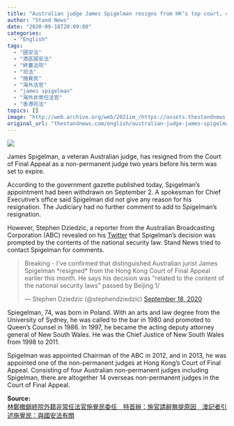```yaml
---
title: "Australian judge James Spigelman resigns from HK’s top court, citing concerns over national security law"
author: "Stand News"
date: "2020-09-18T20:09:00"
categories:
  - "English"
tags:
  - "國安法"
  - "港區國安法"
  - "終審法院"
  - "司法"
  - "施覺民"
  - "海外法官"
  - "james spigelman"
  - "海外非常任法官"
  - "香港司法"
topics: []
image: "http://web.archive.org/web/2021im_/https://assets.thestandnews.com/media/photos/20200918-1320copy_FByVl_UTLoooE.png"
original_url: "thestandnews.com/english/australian-judge-james-spigelman-resigns-from-hk-s-top-court-citing-concerns-over-national-security-law"
---
```

![](http://web.archive.org/web/2021im_/https://assets.thestandnews.com/media/photos/20200918-1320copy_FByVl_UTLoooE.png)

James Spigelman, a veteran Australian judge, has resigned from the Court of Final Appeal as a non-permanent judge two years before his term was set to expire.

According to the government gazette published today, Spigelman’s appointment had been withdrawn on September 2. A spokesman for Chief Executive’s office said Spigelman did not give any reason for his resignation. The Judiciary had no further comment to add to Spigelman’s resignation.

However, Stephen Dziedzic, a reporter from the Australian Broadcasting Corporation (ABC) revealed on his [Twitter](http://web.archive.org/web/20211229132801/https://twitter.com/stephendziedzic/status/1306835556601479168) that Spigelman’s decision was prompted by the contents of the national security law. Stand News tried to contact Spigelman for comments.

> Breaking - I've confirmed that distinguished Australian jurist James Spigelman \*resigned\* from the Hong Kong Court of Final Appeal earlier this month. He says his decision was "related to the content of the national security laws" passed by Beijing 1/
> 
> — Stephen Dziedzic (@stephendziedzic) [September 18, 2020](http://web.archive.org/web/20211229132801/https://twitter.com/stephendziedzic/status/1306835556601479168?ref_src=twsrc%5Etfw)

Spiegelman, 74, was born in Poland. With an arts and law degree from the University of Sydney, he was called to the bar in 1980 and promoted to Queen’s Counsel in 1986. In 1997, he became the acting deputy attorney general of New South Wales. He was the Chief Justice of New South Wales from 1998 to 2011.

Spigelman was appointed Chairman of the ABC in 2012, and in 2013, he was appointed one of the non-permanent judges at Hong Kong’s Court of Final Appeal. Consisting of four Australian non-permanent judges including Spigelman, there are altogether 14 overseas non-permanent judges in the Court of Final Appeal.

**Source:**  
[林鄭撤銷終院外籍非常任法官施覺民委任　特首辦：施官請辭無提原因　澳記者引述施覺民：與國安法有關](../../politics/%E6%9E%97%E9%84%AD%E6%92%A4%E9%8A%B7%E7%B5%82%E9%99%A2%E5%A4%96%E7%B1%8D%E9%9D%9E%E5%B8%B8%E4%BB%BB%E6%B3%95%E5%AE%98%E6%96%BD%E8%A6%BA%E6%B0%91%E5%A7%94%E4%BB%BB-%E4%BB%BB%E6%9C%9F%E5%8E%9F%E6%9C%AC%E5%B0%9A%E9%A4%98%E8%BF%91%E5%85%A9%E5%B9%B4/)